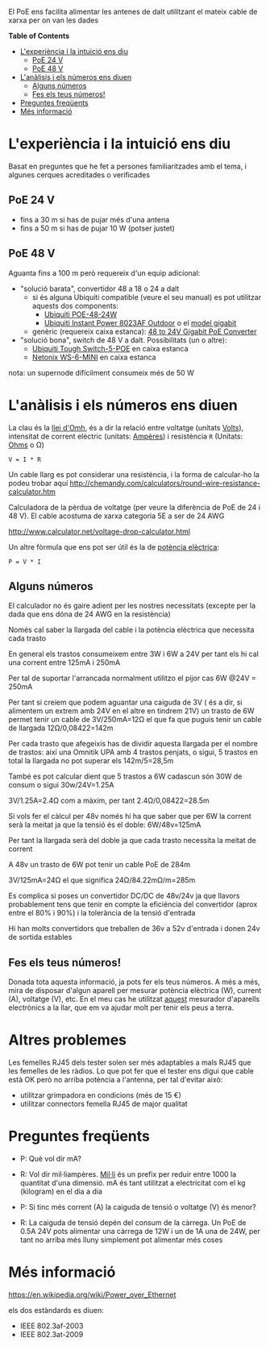 El PoE ens facilita alimentar les antenes de dalt utilitzant el mateix cable de xarxa per on van les dades

<!-- START doctoc generated TOC please keep comment here to allow auto update -->
<!-- DON'T EDIT THIS SECTION, INSTEAD RE-RUN doctoc TO UPDATE -->
**Table of Contents**

- [L'experiència i la intuició ens diu](#lexperi%C3%A8ncia-i-la-intuici%C3%B3-ens-diu)
  - [PoE 24 V](#poe-24-v)
  - [PoE 48 V](#poe-48-v)
- [L'anàlisis i els números ens diuen](#lan%C3%A0lisis-i-els-n%C3%BAmeros-ens-diuen)
  - [Alguns números](#alguns-n%C3%BAmeros)
  - [Fes els teus números!](#fes-els-teus-n%C3%BAmeros)
- [Preguntes freqüents](#preguntes-freq%C3%BCents)
- [Més informació](#m%C3%A9s-informaci%C3%B3)

<!-- END doctoc generated TOC please keep comment here to allow auto update -->


# L'experiència i la intuició ens diu

Basat en preguntes que he fet a persones familiaritzades amb el tema, i algunes cerques acreditades o verificades

## PoE 24 V

- fins a 30 m si has de pujar més d'una antena
- fins a 50 m si has de pujar 10 W (potser justet)

## PoE 48 V

Aguanta fins a 100 m però requereix d'un equip adicional:

- "solució barata", convertidor 48 a 18 o 24 a dalt
    - si és alguna Ubiquiti compatible (veure el seu manual) es pot utilitzar aquests dos components:
        - [Ubiquiti POE-48-24W](https://dl.ubnt.com/poe48_ds.pdf)
        - [Ubiquiti Instant Power 8023AF Outdoor](https://dl.ubnt.com/datasheets/instant/instant8023af.pdf) o el [model gigabit](https://dl.ubnt.com/datasheets/instant/Instant_802.3af_Gigabit_PoE_Converters_DS.pdf)
    - genèric (requereix caixa estanca): [48 to 24V Gigabit PoE Converter](https://mikrotik.com/product/rbgpoe_con_hp)
- "solució bona", switch de 48 V a dalt. Possibilitats (un o altre):
    - [Ubiquiti Tough Switch-5-POE](https://dl.ubnt.com/datasheets/toughswitch/TOUGHSwitch_PoE_DS.pdf) en caixa estanca
    - [Netonix WS-6-MINI](https://www.netonix.com/ws-6-mini.html) en caixa estanca

nota: un supernode difícilment consumeix més de 50 W

# L'anàlisis i els números ens diuen

La clau és la [llei d'Omh](https://ca.wikipedia.org/wiki/Llei_d%27Ohm), és a dir la relació entre voltatge (unitats [Volts](https://ca.wikipedia.org/wiki/Volt)), intensitat de corrent elèctric (unitats: [Ampères](https://ca.wikipedia.org/wiki/Ampere)) i resistència `R` (Unitats: [Ohms](https://ca.wikipedia.org/wiki/Ohm) o Ω)

    V = I * R

Un cable llarg es pot considerar una resistència, i la forma de calcular-ho la podeu trobar aquí http://chemandy.com/calculators/round-wire-resistance-calculator.htm 

Calculadora de la pèrdua de voltatge (per veure la diferència de PoE de 24 i 48 V). El cable acostuma de xarxa categoria 5E a ser de 24 AWG

http://www.calculator.net/voltage-drop-calculator.html

Un altre fòrmula que ens pot ser útil és la de [potència elèctrica](https://ca.wikipedia.org/wiki/Pot%C3%A8ncia_el%C3%A8ctrica#Pot.C3.A8ncia_en_corrent_continu):

    P = V * I

## Alguns números

El calculador no és gaire adient per les nostres necessitats (excepte per la dada que ens dóna de 24 AWG en la resistència)

Només cal saber la llargada del cable i la potència elèctrica que necessita cada trasto

En general els trastos consumeixem entre 3W i 6W a 24V per tant els hi cal una corrent entre 125mA i 250mA

Per tal de suportar l'arrancada normalment utilitzo el pijor cas 6W @24V = 250mA

Per tant si creiem que podem aguantar una caiguda de 3V ( és a dir, si alimentem un extrem amb 24V en el altre en tindrem 21V) un trasto de 6W permet tenir un cable de 3V/250mA=12Ω el que fa que puguis tenir un cable de llargada 12Ω/0,08422=142m

Per cada trasto que afegeixis has de dividir aquesta llargada per el nombre de trastos: així una Omnitik UPA amb 4 trastos penjats, o sigui, 5 trastos en total la llargada no pot superar els 142m/5=28,5m

També es pot calcular dient que 5 trastos a 6W cadascun són 30W de consum o sigui 30w/24V=1.25A

3V/1.25A=2.4Ω com a màxim, per tant 2.4Ω/0,08422=28.5m

Si vols fer el càlcul per 48v només hi ha que saber que per 6W la corrent serà la meitat ja que la tensió és el doble: 6W/48v=125mA

Per tant la llargada serà del doble ja que cada trasto necessita la meitat de corrent

A 48v un trasto de 6W pot tenir un cable PoE de 284m

3V/125mA=24Ω el que significa 24Ω/84.22mΩ/m=285m

Es complica si poses un convertidor DC/DC de 48v/24v ja que llavors probablement tens que tenir en compte la eficiéncia del convertidor (aprox entre el 80% i 90%) i la tolerància de la tensió d'entrada

Hi han molts convertidors que treballen de 36v a 52v d'entrada i donen 24v de sortida estables

## Fes els teus números!

Donada tota aquesta informació, ja pots fer els teus números. A més a més, mira de disposar d'algun aparell per mesurar potència elèctrica (W), current (A), voltatge (V), etc. En el meu cas he utilitzat [aquest](http://www.conrad.fr/ce/fr/product/090158/Compteur-de-consommation-Chacon-54355) mesurador d'aparells electrònics a la llar, que em va ajudar molt per tenir els peus a terra.

# Altres problemes

Les femelles RJ45 dels tester solen ser més adaptables a mals RJ45 que les femelles de les ràdios. Lo que pot fer que el tester ens digui que cable està OK però no arriba potència a l'antenna, per tal d'evitar això:

- utilitzar grimpadora en condicions (més de 15 €)
- utilitzar connectors femella RJ45 de major qualitat

# Preguntes freqüents

- P: Què vol dir mA?
- R: Vol dir mil·liampères. [Mil·li](https://ca.wikipedia.org/wiki/Mil·li) és un prefix per reduir entre 1000 la quantitat d'una dimensió. mA és tant utilitzat a electricitat com el kg (kilogram) en el dia a dia

- P: Si tinc més corrent (A) la caiguda de tensió o voltatge (V) és menor?
- R: La caiguda de tensió depén del consum de la càrrega. Un PoE de 0.5A 24V pots alimentar una càrrega de 12W i un de 1A una de 24W, per tant no arriba més lluny simplement pot alimentar més coses

# Més informació

https://en.wikipedia.org/wiki/Power_over_Ethernet

els dos estàndards es diuen:

- IEEE 802.3af-2003
- IEEE 802.3at-2009
